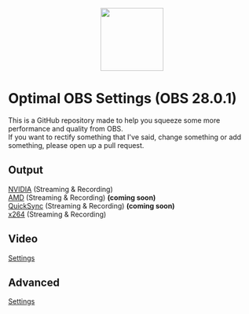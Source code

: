 <p align="center">
<img src="https://upload.wikimedia.org/wikipedia/commons/thumb/7/78/OBS.svg/800px-OBS.svg.png" width=128px>
</p>

# Optimal OBS Settings (OBS 28.0.1)
This is a GitHub repository made to help you squeeze some more performance and quality from OBS.<br/>
If you want to rectify something that I've said, change something or add something, please open up a pull request.
## Output
[NVIDIA](docs/nvidia.md) (Streaming & Recording)<br/>
[AMD](docs/amd.md) (Streaming & Recording) **(coming soon)**<br/>
[QuickSync](docs/quicksync.md) (Streaming & Recording) **(coming soon)**<br/>
[x264](docs/x264.md) (Streaming & Recording)
## Video
[Settings](docs/video.md)
## Advanced
[Settings](docs/advanced.md)
